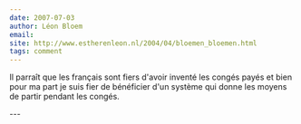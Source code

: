 ```yaml
---
date: 2007-07-03
author: Léon Bloem
email: 
site: http://www.estherenleon.nl/2004/04/bloemen_bloemen.html
tags: comment
---
```


<p>
Il parraît que les français sont fiers d'avoir inventé les congés payés et bien pour ma part je suis fier de bénéficier d'un système qui donne les moyens de partir pendant les congés.
</p>
---